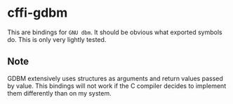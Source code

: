 # cffi-gdbm

This are bindings for `GNU dbm`. It should be obvious what exported symbols do. This is only very lightly tested.

## Note

GDBM extensively uses structures as arguments and return values passed by value. This bindings will not work if the C compiler decides to implement them differently than on my system.